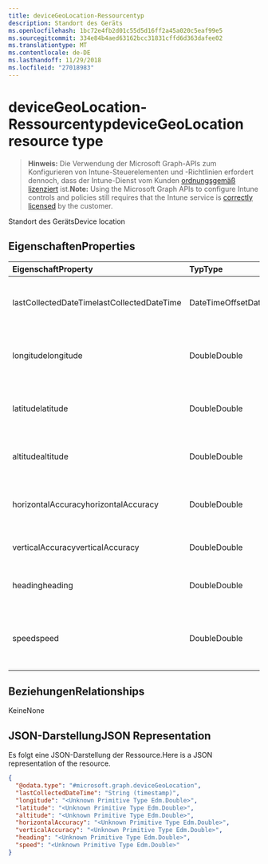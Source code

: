 ```yaml
---
title: deviceGeoLocation-Ressourcentyp
description: Standort des Geräts
ms.openlocfilehash: 1bc72e4fb2d01c55d5d16ff2a45a020c5eaf99e5
ms.sourcegitcommit: 334e84b4aed63162bcc31831cffd6d363dafee02
ms.translationtype: MT
ms.contentlocale: de-DE
ms.lasthandoff: 11/29/2018
ms.locfileid: "27018983"
---
```

# <a name="devicegeolocation-resource-type"></a><span data-ttu-id="8ef29-103">deviceGeoLocation-Ressourcentyp</span><span class="sxs-lookup"><span data-stu-id="8ef29-103">deviceGeoLocation resource type</span></span>

> <span data-ttu-id="8ef29-104">**Hinweis:** Die Verwendung der Microsoft Graph-APIs zum Konfigurieren von Intune-Steuerelementen und -Richtlinien erfordert dennoch, dass der Intune-Dienst vom Kunden [ordnungsgemäß lizenziert](https://go.microsoft.com/fwlink/?linkid=839381) ist.</span><span class="sxs-lookup"><span data-stu-id="8ef29-104">**Note:** Using the Microsoft Graph APIs to configure Intune controls and policies still requires that the Intune service is [correctly licensed](https://go.microsoft.com/fwlink/?linkid=839381) by the customer.</span></span>

<span data-ttu-id="8ef29-105">Standort des Geräts</span><span class="sxs-lookup"><span data-stu-id="8ef29-105">Device location</span></span>
## <a name="properties"></a><span data-ttu-id="8ef29-106">Eigenschaften</span><span class="sxs-lookup"><span data-stu-id="8ef29-106">Properties</span></span>
|<span data-ttu-id="8ef29-107">Eigenschaft</span><span class="sxs-lookup"><span data-stu-id="8ef29-107">Property</span></span>|<span data-ttu-id="8ef29-108">Typ</span><span class="sxs-lookup"><span data-stu-id="8ef29-108">Type</span></span>|<span data-ttu-id="8ef29-109">Beschreibung</span><span class="sxs-lookup"><span data-stu-id="8ef29-109">Description</span></span>|
|:---|:---|:---|
|<span data-ttu-id="8ef29-110">lastCollectedDateTime</span><span class="sxs-lookup"><span data-stu-id="8ef29-110">lastCollectedDateTime</span></span>|<span data-ttu-id="8ef29-111">DateTimeOffset</span><span class="sxs-lookup"><span data-stu-id="8ef29-111">DateTimeOffset</span></span>|<span data-ttu-id="8ef29-112">Zeit der Aufzeichnung des Standorts, relativ zu UTC</span><span class="sxs-lookup"><span data-stu-id="8ef29-112">Time at which location was recorded, relative to UTC</span></span>|
|<span data-ttu-id="8ef29-113">longitude</span><span class="sxs-lookup"><span data-stu-id="8ef29-113">longitude</span></span>|<span data-ttu-id="8ef29-114">Double</span><span class="sxs-lookup"><span data-stu-id="8ef29-114">Double</span></span>|<span data-ttu-id="8ef29-115">Längengrad-Koordinate des Gerätestandorts</span><span class="sxs-lookup"><span data-stu-id="8ef29-115">Longitude coordinate of the device's location</span></span>|
|<span data-ttu-id="8ef29-116">latitude</span><span class="sxs-lookup"><span data-stu-id="8ef29-116">latitude</span></span>|<span data-ttu-id="8ef29-117">Double</span><span class="sxs-lookup"><span data-stu-id="8ef29-117">Double</span></span>|<span data-ttu-id="8ef29-118">Breitengrad-Koordinate des Gerätestandorts</span><span class="sxs-lookup"><span data-stu-id="8ef29-118">Latitude coordinate of the device's location</span></span>|
|<span data-ttu-id="8ef29-119">altitude</span><span class="sxs-lookup"><span data-stu-id="8ef29-119">altitude</span></span>|<span data-ttu-id="8ef29-120">Double</span><span class="sxs-lookup"><span data-stu-id="8ef29-120">Double</span></span>|<span data-ttu-id="8ef29-121">Höhe in Metern über dem Meeresspiegel</span><span class="sxs-lookup"><span data-stu-id="8ef29-121">Altitude, given in meters above sea level</span></span>|
|<span data-ttu-id="8ef29-122">horizontalAccuracy</span><span class="sxs-lookup"><span data-stu-id="8ef29-122">horizontalAccuracy</span></span>|<span data-ttu-id="8ef29-123">Double</span><span class="sxs-lookup"><span data-stu-id="8ef29-123">Double</span></span>|<span data-ttu-id="8ef29-124">Genauigkeit von Länge und Breite in Metern</span><span class="sxs-lookup"><span data-stu-id="8ef29-124">Accuracy of longitude and latitude in meters</span></span>|
|<span data-ttu-id="8ef29-125">verticalAccuracy</span><span class="sxs-lookup"><span data-stu-id="8ef29-125">verticalAccuracy</span></span>|<span data-ttu-id="8ef29-126">Double</span><span class="sxs-lookup"><span data-stu-id="8ef29-126">Double</span></span>|<span data-ttu-id="8ef29-127">Genauigkeit der Höhe in Metern</span><span class="sxs-lookup"><span data-stu-id="8ef29-127">Accuracy of altitude in meters</span></span>|
|<span data-ttu-id="8ef29-128">heading</span><span class="sxs-lookup"><span data-stu-id="8ef29-128">heading</span></span>|<span data-ttu-id="8ef29-129">Double</span><span class="sxs-lookup"><span data-stu-id="8ef29-129">Double</span></span>|<span data-ttu-id="8ef29-130">Kurs in Grad vom geografischen Norden</span><span class="sxs-lookup"><span data-stu-id="8ef29-130">Heading in degrees from true north</span></span>|
|<span data-ttu-id="8ef29-131">speed</span><span class="sxs-lookup"><span data-stu-id="8ef29-131">speed</span></span>|<span data-ttu-id="8ef29-132">Double</span><span class="sxs-lookup"><span data-stu-id="8ef29-132">Double</span></span>|<span data-ttu-id="8ef29-133">Geschwindigkeit der Bewegung des Geräts in Metern pro Sekunde</span><span class="sxs-lookup"><span data-stu-id="8ef29-133">Speed the device is traveling in meters per second</span></span>|

## <a name="relationships"></a><span data-ttu-id="8ef29-134">Beziehungen</span><span class="sxs-lookup"><span data-stu-id="8ef29-134">Relationships</span></span>
<span data-ttu-id="8ef29-135">Keine</span><span class="sxs-lookup"><span data-stu-id="8ef29-135">None</span></span>
## <a name="json-representation"></a><span data-ttu-id="8ef29-136">JSON-Darstellung</span><span class="sxs-lookup"><span data-stu-id="8ef29-136">JSON Representation</span></span>
<span data-ttu-id="8ef29-137">Es folgt eine JSON-Darstellung der Ressource.</span><span class="sxs-lookup"><span data-stu-id="8ef29-137">Here is a JSON representation of the resource.</span></span>
<!-- {
  "blockType": "resource",
  "@odata.type": "microsoft.graph.deviceGeoLocation"
}
-->
``` json
{
  "@odata.type": "#microsoft.graph.deviceGeoLocation",
  "lastCollectedDateTime": "String (timestamp)",
  "longitude": "<Unknown Primitive Type Edm.Double>",
  "latitude": "<Unknown Primitive Type Edm.Double>",
  "altitude": "<Unknown Primitive Type Edm.Double>",
  "horizontalAccuracy": "<Unknown Primitive Type Edm.Double>",
  "verticalAccuracy": "<Unknown Primitive Type Edm.Double>",
  "heading": "<Unknown Primitive Type Edm.Double>",
  "speed": "<Unknown Primitive Type Edm.Double>"
}
```



